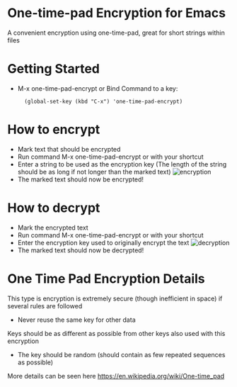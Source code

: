 # One-time-pad Encryption for Emacs
A convenient encryption using one-time-pad, great for short strings within files

# Getting Started
* M-x one-time-pad-encrypt or Bind Command to a key:

        (global-set-key (kbd "C-x") 'one-time-pad-encrypt)

# How to encrypt
* Mark text that should be encrypted
* Run command M-x one-time-pad-encrypt or with your shortcut
* Enter a string to be used as the encryption key (The length of the string should be as long if not longer than the marked text)
![encryption](http://i.imgur.com/1QxmJNe.gif)
* The marked text should now be encrypted!

# How to decrypt
* Mark the encrypted text
* Run command M-x one-time-pad-encrypt or with your shortcut
* Enter the encryption key used to originally encrypt the text
![decryption](http://i.imgur.com/j0VwKTa.gif)
* The marked text should now be decrypted!

# One Time Pad Encryption Details
This type is encryption is extremely secure (though inefficient in space) if several rules are followed
* Never reuse the same key for other data

Keys should be as different as possible from other keys also used with this encryption

* The key should be random (should contain as few repeated sequences as possible)

More details can be seen here
https://en.wikipedia.org/wiki/One-time_pad